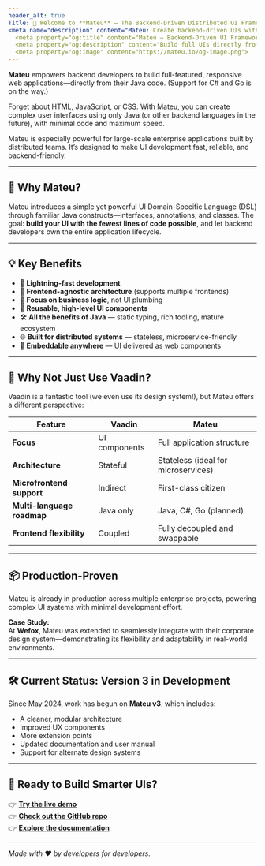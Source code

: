 ```yaml
---
header_alt: true
Title: 👋 Welcome to **Mateu** – The Backend-Driven Distributed UI Framework
<meta name="description" content="Mateu: Create backend-driven UIs with Java, Go, or C#.">
  <meta property="og:title" content="Mateu – Backend-Driven UI Framework">
  <meta property="og:description" content="Build full UIs directly from your backend code, with zero frontend work.">
  <meta property="og:image" content="https://mateu.io/og-image.png">
---
```


**Mateu** empowers backend developers to build full-featured, responsive web applications—directly from their Java code. (Support for C# and Go is on the way.)

Forget about HTML, JavaScript, or CSS. With Mateu, you can create complex user interfaces using only Java (or other backend languages in the future), with minimal code and maximum speed.

Mateu is especially powerful for large-scale enterprise applications built by distributed teams. It’s designed to make UI development fast, reliable, and backend-friendly.

---

## 🎯 Why Mateu?

Mateu introduces a simple yet powerful UI Domain-Specific Language (DSL) through familiar Java constructs—interfaces, annotations, and classes. The goal: **build your UI with the fewest lines of code possible**, and let backend developers own the entire application lifecycle.

---

## 💡 Key Benefits

- 🚀 **Lightning-fast development**
- 🧩 **Frontend-agnostic architecture** (supports multiple frontends)
- 🎯 **Focus on business logic**, not UI plumbing
- 🔁 **Reusable, high-level UI components**
- 🛠️ **All the benefits of Java** — static typing, rich tooling, mature ecosystem
- 🌐 **Built for distributed systems** — stateless, microservice-friendly
- 🔌 **Embeddable anywhere** — UI delivered as web components

---

## 🤔 Why Not Just Use Vaadin?

Vaadin is a fantastic tool (we even use its design system!), but Mateu offers a different perspective:

| Feature                     | Vaadin                           | Mateu                                      |
|----------------------------|----------------------------------|--------------------------------------------|
| **Focus**                  | UI components                    | Full application structure                 |
| **Architecture**           | Stateful                         | Stateless (ideal for microservices)        |
| **Microfrontend support**  | Indirect                         | First-class citizen                        |
| **Multi-language roadmap** | Java only                        | Java, C#, Go (planned)                     |
| **Frontend flexibility**   | Coupled                          | Fully decoupled and swappable              |

---

## 📦 Production-Proven

Mateu is already in production across multiple enterprise projects, powering complex UI systems with minimal development effort.

**Case Study:**  
At **Wefox**, Mateu was extended to seamlessly integrate with their corporate design system—demonstrating its flexibility and adaptability in real-world environments.

---

## 🛠️ Current Status: Version 3 in Development

Since May 2024, work has begun on **Mateu v3**, which includes:

- A cleaner, modular architecture
- Improved UX components
- More extension points
- Updated documentation and user manual
- Support for alternate design systems

---

## 🚀 Ready to Build Smarter UIs?

👉 [**Try the live demo**](https://demo.mateu.io)  
👉 [**Check out the GitHub repo**](https://github.com/miguelperezcolom/mateu)  
👉 [**Explore the documentation**](https://github.com/miguelperezcolom/mateu/wiki)

---

_Made with ❤️ by developers for developers._
